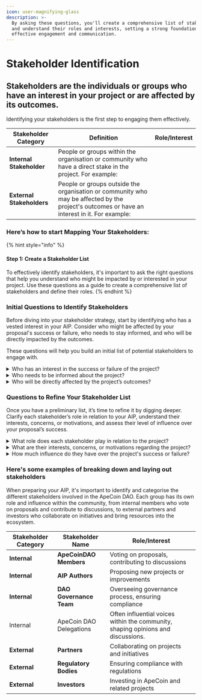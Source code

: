 ```yaml
---
icon: user-magnifying-glass
description: >-
  By asking these questions, you'll create a comprehensive list of stakeholders
  and understand their roles and interests, setting a strong foundation for
  effective engagement and communication.
---
```


# Stakeholder Identification

## **Stakeholders** are the individuals or groups who have an interest in your project or are affected by its outcomes.&#x20;

Identifying your stakeholders is the first step to engaging them effectively.

<table data-card-size="large" data-view="cards" data-full-width="false"><thead><tr><th>Stakeholder Category</th><th>Definition </th><th data-hidden>Role/Interest</th></tr></thead><tbody><tr><td><strong>Internal Stakeholder</strong></td><td>People or groups within the organisation or community who have a direct stake in the project. For example:</td><td></td></tr><tr><td><strong>External Stakeholders</strong></td><td>People or groups outside the organisation or community who may be affected by the project's outcomes or have an interest in it. For example:</td><td></td></tr></tbody></table>

### Here’s how to start Mapping Your Stakeholders:

{% hint style="info" %}
#### Step 1: Create a Stakeholder List

To effectively identify stakeholders, it's important to ask the right questions that help you understand who might be impacted by or interested in your project. Use these questions as a guide to create a comprehensive list of stakeholders and define their roles.
{% endhint %}

### Initial Questions to Identify Stakeholders

Before diving into your stakeholder strategy, start by identifying who has a vested interest in your AIP. Consider who might be affected by your proposal's success or failure, who needs to stay informed, and who will be directly impacted by the outcomes.&#x20;

These questions will help you build an initial list of potential stakeholders to engage with.

<details>

<summary>Who has an interest in the success or failure of the project?</summary>

Consider those who are not directly affected but who have a vested interest in the project's outcome. This could include people who support or oppose the project for various reasons.

</details>

<details>

<summary>Who needs to be informed about the project?</summary>

Identify individuals or groups who must be kept in the loop, even if they are not actively participating in the project. This could include higher-level decision-makers, regulatory bodies, or community members.

</details>

<details>

<summary>Who will be directly affected by the project’s outcomes?</summary>

Think about individuals or groups who will see a direct impact from the project's results. Are there people whose work, investment, or daily routines might change because of what you’re doing?

</details>

### Questions to Refine Your Stakeholder List

Once you have a preliminary list, it’s time to refine it by digging deeper. Clarify each stakeholder’s role in relation to your AIP, understand their interests, concerns, or motivations, and assess their level of influence over your proposal’s success.

<details>

<summary>What role does each stakeholder play in relation to the project?</summary>

Understand whether each stakeholder is an internal member shaping the community from within or an external player influencing from the outside. Recognise their unique position and potential impact—whether they are decision-makers, influencers, or those affected by the project's outcomes—so you can tailor your approach to engage them effectively.

</details>

<details>

<summary>What are their interests, concerns, or motivations regarding the project?</summary>

Dive deeper into what truly drives each stakeholder. Are they motivated by financial returns, policy adherence, community growth, or something else entirely? By pinpointing their core motivations, you can align your proposal to address their concerns and highlight the benefits that matter most to them.

</details>

<details>

<summary>How much influence do they have over the project's success or failure?</summary>

Evaluate the power dynamics at play. Determine who holds significant sway, whose support can accelerate your proposal, or whose opposition could stall it. Knowing their level of influence allows you to prioritize your efforts and strategically engage with those who can shape the project's direction and outcome.

</details>

### Here's some examples of breaking down and laying out stakeholders

When preparing your AIP, it's important to identify and categorise the different stakeholders involved in the ApeCoin DAO. Each group has its own role and influence within the community, from internal members who vote on proposals and contribute to discussions, to external partners and investors who collaborate on initiatives and bring resources into the ecosystem.&#x20;

<table data-view="cards" data-full-width="false"><thead><tr><th>Stakeholder Category</th><th>Stakeholder Name</th><th>Role/Interest</th></tr></thead><tbody><tr><td><strong>Internal</strong></td><td><strong>ApeCoinDAO Members</strong></td><td>Voting on proposals, contributing to discussions</td></tr><tr><td><strong>Internal</strong></td><td><strong>AIP Authors</strong> </td><td>Proposing new projects or improvements</td></tr><tr><td><strong>Internal</strong></td><td><strong>DAO Governance Team</strong> </td><td>Overseeing governance process, ensuring compliance</td></tr><tr><td>Internal</td><td>ApeCoin DAO Delegations</td><td>Often influential voices within the community, shaping opinions and discussions.</td></tr><tr><td><strong>External</strong></td><td><strong>Partners</strong> </td><td>Collaborating on projects and initiatives</td></tr><tr><td><strong>External</strong></td><td><strong>Regulatory Bodies</strong> </td><td>Ensuring compliance with regulations</td></tr><tr><td><strong>External</strong></td><td><strong>Investors</strong></td><td>Investing in ApeCoin and related projects</td></tr></tbody></table>

